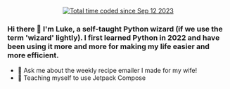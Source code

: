 <p align=center>
  <!--START_SECTION:waka-->
  <a href="https://wakatime.com/@5e381018-b7a8-4b3b-90a4-69414293eb7e"><img src="https://wakatime.com/badge/user/5e381018-b7a8-4b3b-90a4-69414293eb7e.svg" alt="Total time coded since Sep 12 2023" /></a>
  <!--END_SECTION:waka-->
</p>

### Hi there 👋  I'm Luke, a self-taught Python wizard (if we use the term 'wizard' lightly). I first learned Python in 2022 and have been using it more and more for making my life easier and more efficient.

- 💬 Ask me about the weekly recipe emailer I made for my wife!
- 🌱 Teaching myself to use Jetpack Compose

<!--
**wassupluke/wassupluke** is a ✨ _special_ ✨ repository because its `README.md` (this file) appears on your GitHub profile.

Here are some ideas to get you started:


- 🌱 I’m currently learning ...
- 👯 I’m looking to collaborate on ...
- 🤔 I’m looking for help with ...
- 📫 How to reach me: ...
- 😄 Pronouns: ...
- ⚡ Fun fact: ...
-->

